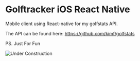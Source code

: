 # Golftracker iOS React Native
Mobile client using React-native for my golfstats API.

The API can be found here: https://github.com/kimf/golfstats

PS. Just For Fun

![Under Construction](https://camo.githubusercontent.com/ebd735fa50299d2fb3c4eb6daaae974d14cb8f40/68747470733a2f2f6a616d6573667269656e642e636f6d2e61752f66696c65732f756e6465722d636f6e737472756374696f6e2e676966)

